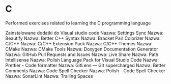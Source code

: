 # C

Performed exercises related to learning the C programming language

Zainstalowane dodatki do Visual studio code
Nazwa: Settings Sync
Nazwa: Beautify
Nazwa: Better C++ Syntax
Nazwa: Bracket Pair Colorizer
Nazwa: C/C++
Nazwa: C/C++ Extension Pack
Nazwa: C/C++ Themes
Nazwa: CMake
Nazwa: CMake Tools
Nazwa: Doxygen Documentation Generator
Nazwa: GitHub Pull Requests and Issues
Nazwa: Live Share
Nazwa: Path Intellisense
Nazwa: Polish Language Pack for Visual Studio Code
Nazwa: Prettier - Code formatter
Nazwa: GitLens — Git supercharged
Nazwa: Better Comments
Nazwa: Code Spell Checker
Nazwa: Polish - Code Spell Checker
Nazwa: SonarLint
Nazwa: Trailing Spaces
